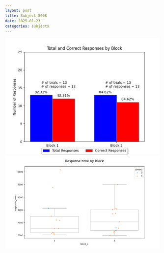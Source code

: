 ```yaml
---
layout: post
title: Subject 8008
date: 2025-01-23
categories: subjects
---
```


![](data/8008/run-19/8008_ATS_responses.png)
![](data/8008/run-19/8008_ATS_rt.png)
